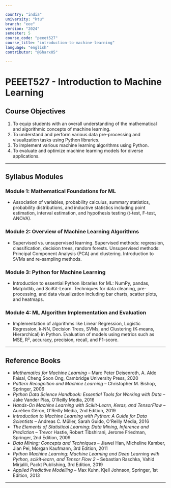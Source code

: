 ```yaml
---

country: "india"
university: "ktu"
branch: "eee"
version: "2024"
semester: 5
course_code: "peeet527"
course_title: "introduction-to-machine-learning"
language: "english"
contributor: "@Sharx05"

---
```


# PEEET527 - Introduction to Machine Learning

## Course Objectives

1.  To equip students with an overall understanding of the mathematical and algorithmic concepts of machine learning.
2.  To understand and perform various data pre-processing and visualization tasks using Python libraries.
3.  To implement various machine learning algorithms using Python.
4.  To evaluate and optimize machine learning models for diverse applications.

---

## Syllabus Modules

### Module 1: Mathematical Foundations for ML

-   Association of variables, probability calculus, summary statistics, probability distributions, and inductive statistics including point estimation, interval estimation, and hypothesis testing (t-test, F-test, ANOVA).

### Module 2: Overview of Machine Learning Algorithms

-   Supervised vs. unsupervised learning. Supervised methods: regression, classification, decision trees, random forests. Unsupervised methods: Principal Component Analysis (PCA) and clustering. Introduction to SVMs and re-sampling methods.

### Module 3: Python for Machine Learning

-   Introduction to essential Python libraries for ML: NumPy, pandas, Matplotlib, and SciKit-Learn. Techniques for data cleaning, pre-processing, and data visualization including bar charts, scatter plots, and heatmaps.

### Module 4: ML Algorithm Implementation and Evaluation

-   Implementation of algorithms like Linear Regression, Logistic Regression, k-NN, Decision Trees, SVMs, and Clustering (K-means, Hierarchical) in Python. Evaluation of models using metrics such as MSE, R², accuracy, precision, recall, and F1-score.

---

## Reference Books

-   *Mathematics for Machine Learning* – Marc Peter Deisenroth, A. Aldo Faisal, Cheng Soon Ong, Cambridge University Press, 2020
-   *Pattern Recognition and Machine Learning* – Christopher M. Bishop, Springer, 2006
-   *Python Data Science Handbook: Essential Tools for Working with Data* – Jake Vander Plas, O'Reilly Media, 2016
-   *Hands-On Machine Learning with Scikit-Learn, Keras, and TensorFlow* – Aurélien Géron, O'Reilly Media, 2nd Edition, 2019
-   *Introduction to Machine Learning with Python: A Guide for Data Scientists* – Andreas C. Müller, Sarah Guido, O'Reilly Media, 2016
-   *The Elements of Statistical Learning: Data Mining, Inference and Prediction* – Trevor Hastie, Robert Tibshirani, Jerome Friedman, Springer, 2nd Edition, 2009
-   *Data Mining: Concepts and Techniques* – Jiawei Han, Micheline Kamber, Jian Pei, Morgan Kaufmann, 3rd Edition, 2011
-   *Python Machine Learning: Machine Learning and Deep Learning with Python, scikit-learn, and Tensor Flow 2* – Sebastian Raschka, Vahid Mirjalili, Packt Publishing, 3rd Edition, 2019
-   *Applied Predictive Modelling* – Max Kuhn, Kjell Johnson, Springer, 1st Edition, 2013

---
